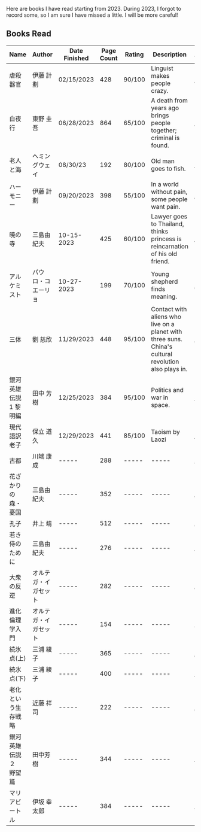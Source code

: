 Here are books I have read starting from 2023. During 2023, I forgot to record some, so I am sure I have missed a little. I will be more careful!

## Books Read
| Name           | Author        | Date Finished | Page Count | Rating | Description                 | Amazon |
|----------------|---------------|---------------|------------|--------|-----------------------------|--------|
| 虐殺器官       |  伊藤 計劃      | 02/15/2023    | 428        | 90/100   | Linguist makes people crazy. | [link](https://amzn.asia/d/2nxTXg5)
| 白夜行       |  東野 圭吾     | 06/28/2023    | 864        | 65/100   | A death from years ago brings people together; criminal is found. | [link](https://amzn.asia/d/f86m6R3)
| 老人と海       |  ヘミングウェイ     | 08/30/23    | 192        | 80/100   | Old man goes to fish. | [link](https://amzn.asia/d/4XmQY2z)
| ハーモニー       |  伊藤 計劃      | 09/20/2023    | 398        | 55/100   | In a world without pain, some people want pain.     | [link](https://amzn.asia/d/c4l9I2u)
| 暁の寺        | 三島由紀夫      | 10-15-2023    | 425        | 60/100   | Lawyer goes to Thailand, thinks princess is reincarnation of his old friend.     | [link](https://amzn.asia/d/a0UDG9Z)
| アルケミスト       | パウロ・コエーリョ     | 10-27-2023    | 199        | 70/100   | Young shepherd finds meaning.  | [link](https://amzn.asia/d/730kXKU)
| 三体 | 劉 慈欣 | 11/29/2023 | 448 | 95/100 | Contact with aliens who live on a planet with three suns. China's cultural revolution also plays in. | [link](https://www.amazon.co.jp/%E4%B8%89%E4%BD%93-%E5%8A%89-%E6%85%88%E6%AC%A3/dp/4152098708/ref=sr_1_1?__mk_ja_JP=%E3%82%AB%E3%82%BF%E3%82%AB%E3%83%8A&crid=3IMNW3FXQOARV&keywords=%E4%B8%89%E4%BD%93&qid=1698409436&s=books&sprefix=%2Cstripbooks%2C172&sr=1-1)
| 銀河英雄伝説 1 黎明編 | 田中 芳樹 | 12/25/2023 | 384 | 95/100 | Politics and war in space. | [link](https://www.amazon.co.jp/%E9%8A%80%E6%B2%B3%E8%8B%B1%E9%9B%84%E4%BC%9D%E8%AA%AC-%E9%BB%8E%E6%98%8E%E7%B7%A8-%E5%89%B5%E5%85%83SF%E6%96%87%E5%BA%AB-%E7%94%B0%E4%B8%AD-%E8%8A%B3%E6%A8%B9/dp/4488725015)
| 現代語訳 老子 | 保立 道久 | 12/29/2023 | 441 | 85/100 | Taoism by Laozi | [link](https://www.amazon.co.jp/dp/4480071458?psc=1&ref=ppx_yo2ov_dt_b_product_details)
| 古都 | 川端 康成 | ----- | 288 | ----- | ----- | [link](https://www.amazon.co.jp/%E5%8F%A4%E9%83%BD-%E6%96%B0%E6%BD%AE%E6%96%87%E5%BA%AB-%E5%B7%9D%E7%AB%AF-%E5%BA%B7%E6%88%90/dp/4101002436/ref=sr_1_1?__mk_ja_JP=%E3%82%AB%E3%82%BF%E3%82%AB%E3%83%8A&crid=G9GDIOAUILSF&keywords=%E5%8F%A4%E9%83%BD+%E5%B7%9D%E7%AB%AF&qid=1703959622&sprefix=%E5%8F%A4%E9%83%BD+%E5%B7%9D%E7%AB%AF%2Caps%2C139&sr=8-1)
| 花ざかりの森・憂国 | 三島由紀夫 | ----- | 352 | ----- | ----- | [link](https://www.amazon.co.jp/%E8%8A%B1%E3%81%96%E3%81%8B%E3%82%8A%E3%81%AE%E6%A3%AE%E3%83%BB%E6%86%82%E5%9B%BD-%E6%96%B0%E6%BD%AE%E6%96%87%E5%BA%AB-%E4%B8%89%E5%B3%B6-%E7%94%B1%E7%B4%80%E5%A4%AB/dp/4101050414/ref=sr_1_1?__mk_ja_JP=%E3%82%AB%E3%82%BF%E3%82%AB%E3%83%8A&crid=23A20LFFO37NI&keywords=%E8%8A%B1%E7%9B%9B%E3%82%8A%E6%A3%AE&qid=1703959744&sprefix=%E8%8A%B1%E7%9B%9B%E3%82%8A%E6%A3%AE%2Caps%2C137&sr=8-1)
| 孔子 | 井上 靖 | ----- | 512 | ----- | ----- | [link](https://www.amazon.co.jp/dp/4101063362?psc=1&ref=ppx_yo2ov_dt_b_product_details)
| 若き侍のために | 三島由紀夫 | ----- | 276 | ----- | ----- | [link](https://www.amazon.co.jp/dp/4167124033?psc=1&ref=ppx_yo2ov_dt_b_product_details)
| 大衆の反逆 | オルテガ・イ ガセット | ----- | 282 | ----- | ----- | [link](https://www.amazon.co.jp/%E5%A4%A7%E8%A1%86%E3%81%AE%E5%8F%8D%E9%80%86-%E3%81%A1%E3%81%8F%E3%81%BE%E5%AD%A6%E8%8A%B8%E6%96%87%E5%BA%AB-%E3%82%AA%E3%83%AB%E3%83%86%E3%82%AC%E3%83%BB%E3%82%A4-%E3%82%AC%E3%82%BB%E3%83%83%E3%83%88/dp/4480082093/ref=sr_1_2?__mk_ja_JP=%E3%82%AB%E3%82%BF%E3%82%AB%E3%83%8A&crid=1LU80RPOZZPUT&keywords=%E5%A4%A7%E8%A1%86%E3%81%AE%E5%8F%8D%E9%80%86&qid=1703960019&s=books&sprefix=%E5%A4%A7%E8%A1%86%E3%81%AE%E5%8F%8D%E9%80%86%2Cstripbooks%2C147&sr=1-2)
| 進化倫理学入門  | オルテガ・イ ガセット | ----- | 154 | ----- | ----- | [link](https://www.amazon.co.jp/%E9%80%B2%E5%8C%96%E5%80%AB%E7%90%86%E5%AD%A6%E5%85%A5%E9%96%80-%E5%85%89%E6%96%87%E7%A4%BE%E6%96%B0%E6%9B%B8-%E5%86%85%E8%97%A4%E6%B7%B3/dp/4334034934/ref=sr_1_1?__mk_ja_JP=%E3%82%AB%E3%82%BF%E3%82%AB%E3%83%8A&crid=2ZNLKZLJL3ZW9&keywords=%E9%80%B2%E5%8C%96%E5%80%AB%E7%90%86%E5%AD%A6%E5%85%A5%E9%96%80%EF%BD%9E%E3%80%8C%E5%88%A9%E5%B7%B1%E7%9A%84%E3%80%8D%E3%81%AA%E3%81%AE%E3%81%8B%E3%82%99%E7%B5%90%E5%B1%80%E3%80%81%E6%AD%A3%E3%81%97%E3%81%84%EF%BD%9E+%28%E5%86%85%E8%97%A4+%E6%B7%B3%29+%28Z-Library%29.epub&qid=1703960126&s=books&sprefix=%E9%80%B2%E5%8C%96%E5%80%AB%E7%90%86%E5%AD%A6%E5%85%A5%E9%96%80+%E5%88%A9%E5%B7%B1%E7%9A%84+%E3%81%AA%E3%81%AE%E3%81%8C%E7%B5%90%E5%B1%80+%E6%AD%A3%E3%81%97%E3%81%84+%E5%86%85%E8%97%A4+%E6%B7%B3+z-library+.epub%2Cstripbooks%2C122&sr=1-1)
| 続氷点(上)  | 三浦 綾子 | ----- | 365 | ----- | ----- | [link](https://www.amazon.co.jp/dp/4041003865?psc=1&ref=ppx_yo2ov_dt_b_product_details)
| 続氷点(下)  | 三浦 綾子 | ----- | 400 | ----- | ----- | [link](https://www.amazon.co.jp/dp/4041003857?psc=1&ref=ppx_yo2ov_dt_b_product_details)
| 老化という生存戦略  | 近藤 祥司 | ----- | 222 | ----- | ----- | [link](https://www.amazon.co.jp/%E3%82%B7%E3%83%AA%E3%83%BC%E3%82%BA%E9%80%B2%E5%8C%96%E7%94%9F%E7%89%A9%E5%AD%A6%E3%81%AE%E6%96%B0%E6%BD%AE%E6%B5%81-%E8%80%81%E5%8C%96%E3%81%A8%E3%81%84%E3%81%86%E7%94%9F%E5%AD%98%E6%88%A6%E7%95%A5-NBS-%E6%97%A5%E8%A9%95%E3%83%99%E3%83%BC%E3%82%B7%E3%83%83%E3%82%AF%E3%83%BB%E3%82%B7%E3%83%AA%E3%83%BC%E3%82%BA-%E8%BF%91%E8%97%A4-%E7%A5%A5%E5%8F%B8/dp/4535806543/ref=sr_1_1?__mk_ja_JP=%E3%82%AB%E3%82%BF%E3%82%AB%E3%83%8A&crid=3TAJXXLH1D5DL&keywords=%E8%80%81%E5%8C%96%E3%81%A8%E3%81%84%E3%81%86%E7%94%9F%E5%AD%98%E6%88%A6%E7%95%A5+%E9%80%B2%E5%8C%96%E3%81%AB%E3%81%8A%E3%81%91%E3%82%8B%E3%83%88%E3%83%AC%E3%83%BC%E3%83%88%E3%82%99%E3%82%AA%E3%83%95+%E3%82%B7%E3%83%AA%E3%83%BC%E3%82%B9%E3%82%99%E9%80%B2%E5%8C%96%E7%94%9F%E7%89%A9%E5%AD%A6%E3%81%AE%E6%96%B0%E6%BD%AE%E6%B5%81+%28%E8%BF%91%E8%97%A4+%E7%A5%A5%E5%8F%B8%29+%28Z-Library%29&qid=1703960469&s=books&sprefix=%E8%80%81%E5%8C%96%E3%81%A8%E3%81%84%E3%81%86%E7%94%9F%E5%AD%98%E6%88%A6%E7%95%A5+%E9%80%B2%E5%8C%96%E3%81%AB%E3%81%8A%E3%81%91%E3%82%8B%E3%83%88%E3%83%AC%E3%83%BC%E3%83%89%E3%82%AA%E3%83%95+%E3%82%B7%E3%83%AA%E3%83%BC%E3%82%BA%E9%80%B2%E5%8C%96%E7%94%9F%E7%89%A9%E5%AD%A6%E3%81%AE%E6%96%B0%E6%BD%AE%E6%B5%81+%E8%BF%91%E8%97%A4+%E7%A5%A5%E5%8F%B8+z-library+%2Cstripbooks%2C124&sr=1-1)
| 銀河英雄伝説２　野望篇  | 田中芳樹 | ----- | 344 | ----- | ----- | [link](https://www.amazon.co.jp/%E9%8A%80%E6%B2%B3%E8%8B%B1%E9%9B%84%E4%BC%9D%E8%AA%AC%EF%BC%92-%E9%87%8E%E6%9C%9B%E7%AF%87-%E3%82%89%E3%81%84%E3%81%A8%E3%81%99%E3%81%9F%E3%81%A3%E3%81%B5%E6%96%87%E5%BA%AB-%E7%94%B0%E4%B8%AD%E8%8A%B3%E6%A8%B9-ebook/dp/B00NQB0KVE/ref=sr_1_2?__mk_ja_JP=%E3%82%AB%E3%82%BF%E3%82%AB%E3%83%8A&crid=1FTSH92PVU8C&keywords=%E9%8A%80%E6%B2%B3%E8%8B%B1%E9%9B%84%E4%BC%9D%E8%AA%AC+2&qid=1703960630&sprefix=%E9%8A%80%E6%B2%B3%E8%8B%B1%E9%9B%84%E4%BC%9D%E8%AA%AC+2%2Caps%2C156&sr=8-2)
| マリアビートル | 伊坂 幸太郎 | ----- | 384 | ----- | ----- | [link](https://www.amazon.co.jp/%E9%8A%80%E6%B2%B3%E8%8B%B1%E9%9B%84%E4%BC%9D%E8%AA%AC-%E9%BB%8E%E6%98%8E%E7%B7%A8-%E5%89%B5%E5%85%83SF%E6%96%87%E5%BA%AB-%E7%94%B0%E4%B8%AD-%E8%8A%B3%E6%A8%B9/dp/4488725015)
